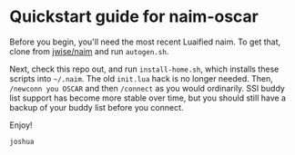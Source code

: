 Quickstart guide for naim-oscar
===============================

Before you begin, you'll need the most recent Luaified naim.  To get that,
clone from [jwise/naim](http://github.com/jwise/naim) and run `autogen.sh`.

Next, check this repo out, and run `install-home.sh`, which installs these
scripts into `~/.naim`.  The old `init.lua` hack is no longer needed.  Then,
`/newconn you OSCAR` and then `/connect` as you would ordinarily.  SSI buddy
list support has become more stable over time, but you should still have a
backup of your buddy list before you connect.

Enjoy!

`joshua`